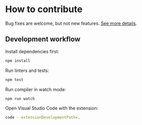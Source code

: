 # How to contribute

Bug fixes are welcome, but not new features. [See more details](https://sapegin.me/blog/healthy-open-source/).

## Development workflow

Install dependencies first:

```bash
npm install
```

Run linters and tests:

```bash
npm test
```

Run compiler in watch mode:

```bash
npm run watch
```

Open Visual Studio Code with the extension:

```bash
code --extensionDevelopmentPath=.
```
